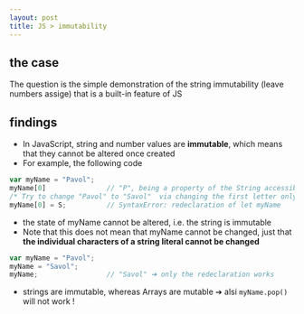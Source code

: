 ```yaml
---
layout: post
title: JS > immutability
---
```

## the case	
The question is the simple demonstration of the string immutability (leave numbers assige) that is a built-in feature of JS

## findings
* In JavaScript, string and number values are **immutable**, which means that they cannot be altered once created
* For example, the following code

```js
var myName = "Pavol";
myName[0] 				// "P", being a property of the String accessible via a bracket notation
/* Try to change "Pavol" to "Savol"  via changing the first letter only*/
myName[0] = S; 			// SyntaxError: redeclaration of let myName
```

* the state of myName cannot be altered, i.e. the string is immutable 
* Note that this does not mean that myName cannot be changed, just that **the individual characters of a string literal cannot be changed** 

```js
var myName = "Pavol";
myName = "Savol";
myName; 				// "Savol" ➔ only the redeclaration works
```

* strings are immutable, whereas Arrays are mutable ➔ alsi `myName.pop()` will not work !
